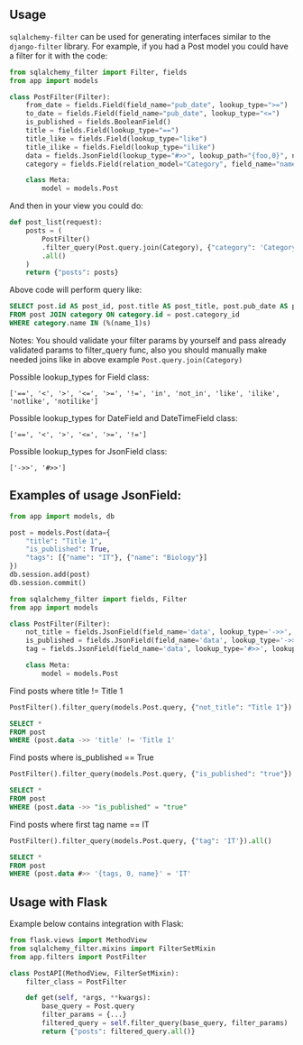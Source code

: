 Usage
-----

`sqlalchemy-filter` can be used for generating interfaces similar to the `django-filter`
library. For example, if you had a Post model you could have a
filter for it with the code:

```python
from sqlalchemy_filter import Filter, fields
from app import models

class PostFilter(Filter):
    from_date = fields.Field(field_name="pub_date", lookup_type=">=")
    to_date = fields.Field(field_name="pub_date", lookup_type="<=")
    is_published = fields.BooleanField()
    title = fields.Field(lookup_type="==")
    title_like = fields.Field(lookup_type="like")
    title_ilike = fields.Field(lookup_type="ilike")
    data = fields.JsonField(lookup_type="#>>", lookup_path="{foo,0}", not_equal=True)
    category = fields.Field(relation_model="Category", field_name="name", lookup_type="in")

    class Meta:
        model = models.Post
```

And then in your view you could do:

```python
def post_list(request):
    posts = (
        PostFilter()
        .filter_query(Post.query.join(Category), {"category": 'Category 1'})
        .all()
    )
    return {"posts": posts}

```    
Above code will perform query like:
```sql
SELECT post.id AS post_id, post.title AS post_title, post.pub_date AS post_pub_date, post.is_published AS post_is_published, post.category_id AS post_category_id 
FROM post JOIN category ON category.id = post.category_id 
WHERE category.name IN (%(name_1)s)
```
Notes:
    You should validate your filter params by yourself and pass already validated params to filter_query func, 
    also you should manually make needed joins like in above example ``Post.query.join(Category)``

Possible lookup_types for Field class:

``
['==', '<', '>', '<=', '>=', '!=', 'in', 'not_in', 'like', 'ilike', 'notlike', 'notilike']
``

Possible lookup_types for DateField and DateTimeField class:

``
['==', '<', '>', '<=', '>=', '!=']
``

Possible lookup_types for JsonField class:

``
['->>', '#>>']
``

Examples of usage JsonField:
--------------------------------

```python
from app import models, db

post = models.Post(data={
    "title": "Title 1",
    "is_published": True, 
    "tags": [{"name": "IT"}, {"name": "Biology"}]
})
db.session.add(post)
db.session.commit()
```

```python
from sqlalchemy_filter import fields, Filter
from app import models

class PostFilter(Filter):
    not_title = fields.JsonField(field_name='data', lookup_type='->>', lookup_path='title', not_equal=True)
    is_published = fields.JsonField(field_name='data', lookup_type='->>', lookup_path='is_published')
    tag = fields.JsonField(field_name='data', lookup_type='#>>', lookup_path='{tags, 0, name}')

    class Meta:
        model = models.Post
```

Find posts where title != Title 1

```python
PostFilter().filter_query(models.Post.query, {"not_title": "Title 1"}).all()
```

```sql
SELECT *
FROM post 
WHERE (post.data ->> 'title' != 'Title 1'
```

Find posts where is_published == True

```python
PostFilter().filter_query(models.Post.query, {"is_published": "true"}).all()
```

```sql
SELECT *
FROM post 
WHERE (post.data ->> "is_published" = "true"
```

Find posts where first tag name == IT

```python
PostFilter().filter_query(models.Post.query, {"tag": 'IT'}).all()
```

```sql
SELECT *
FROM post 
WHERE (post.data #>> '{tags, 0, name}' = 'IT'
```

Usage with Flask
--------------------------------

Example below contains integration with Flask:

```python
from flask.views import MethodView
from sqlalchemy_filter.mixins import FilterSetMixin
from app.filters import PostFilter

class PostAPI(MethodView, FilterSetMixin):
    filter_class = PostFilter

    def get(self, *args, **kwargs):
        base_query = Post.query
        filter_params = {...}
        filtered_query = self.filter_query(base_query, filter_params)
        return {"posts": filtered_query.all()}
```
